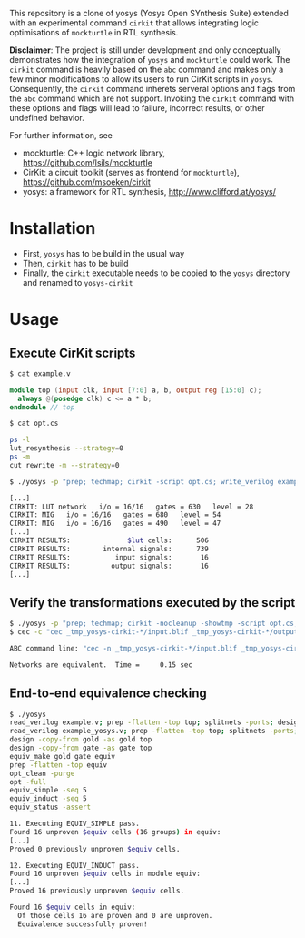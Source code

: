 This repository is a clone of yosys (Yosys Open SYnthesis Suite) extended with an experimental command `cirkit` that allows integrating logic optimisations of `mockturtle` in RTL synthesis.

**Disclaimer**: The project is still under development and only conceptually demonstrates how the integration of `yosys` and `mockturtle` could work.  The `cirkit` command is heavily based on the `abc` command and makes only a few minor modifications to allow its users to run CirKit scripts in `yosys`. Consequently, the `cirkit` command inherets serveral options and flags from the `abc` command which are not support.  Invoking the `cirkit` command with these options and flags will lead to failure, incorrect results, or other undefined behavior.

For further information, see
* mockturtle: C++ logic network library, https://github.com/lsils/mockturtle
* CirKit: a circuit toolkit (serves as frontend for `mockturtle`), https://github.com/msoeken/cirkit
* yosys: a framework for RTL synthesis, http://www.clifford.at/yosys/

Installation
============
- First, `yosys` has to be build in the usual way
- Then, `cirkit` has to be build
- Finally, the `cirkit` executable needs to be copied to the `yosys` directory and renamed to `yosys-cirkit`

Usage
=====

Execute CirKit scripts
----------------------
```bash
$ cat example.v
```
```verilog
module top (input clk, input [7:0] a, b, output reg [15:0] c);
  always @(posedge clk) c <= a * b;
endmodule // top
```

```bash
$ cat opt.cs
```
```bash
ps -l
lut_resynthesis --strategy=0
ps -m
cut_rewrite -m --strategy=0
```

```bash
$ ./yosys -p "prep; techmap; cirkit -script opt.cs; write_verilog example_yosys.v" example.v
```
```bash
[...]
CIRKIT: LUT network   i/o = 16/16   gates = 630   level = 28
CIRKIT: MIG   i/o = 16/16   gates = 680   level = 54
CIRKIT: MIG   i/o = 16/16   gates = 490   level = 47
[...]
CIRKIT RESULTS:              $lut cells:      506
CIRKIT RESULTS:        internal signals:      739
CIRKIT RESULTS:           input signals:       16
CIRKIT RESULTS:          output signals:       16
[...]
```

Verify the transformations executed by the script
-------------------------------------------------
```bash
$ ./yosys -p "prep; techmap; cirkit -nocleanup -showtmp -script opt.cs; write_verilog example_yosys.v" example.v
$ cec -c "cec _tmp_yosys-cirkit-*/input.blif _tmp_yosys-cirkit-*/output.blif"
```
```bash
ABC command line: "cec -n _tmp_yosys-cirkit-*/input.blif _tmp_yosys-cirkit-*/output.blif".

Networks are equivalent.  Time =     0.15 sec
```

End-to-end equivalence checking
-------------------------------
```bash
$ ./yosys
read_verilog example.v; prep -flatten -top top; splitnets -ports; design -stash gold
read_verilog example_yosys.v; prep -flatten -top top; splitnets -ports; design -stash gate
design -copy-from gold -as gold top
design -copy-from gate -as gate top
equiv_make gold gate equiv
prep -flatten -top equiv
opt_clean -purge
opt -full
equiv_simple -seq 5
equiv_induct -seq 5
equiv_status -assert
```

```bash
11. Executing EQUIV_SIMPLE pass.
Found 16 unproven $equiv cells (16 groups) in equiv:
[...]
Proved 0 previously unproven $equiv cells.

12. Executing EQUIV_INDUCT pass.
Found 16 unproven $equiv cells in module equiv:
[...]
Proved 16 previously unproven $equiv cells.

Found 16 $equiv cells in equiv:
  Of those cells 16 are proven and 0 are unproven.
  Equivalence successfully proven!
```
